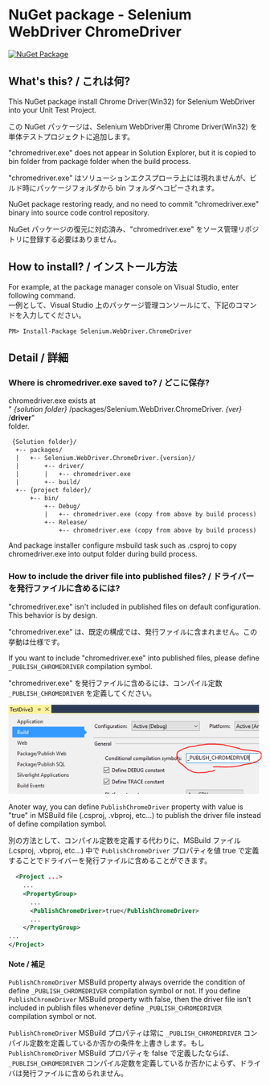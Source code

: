 # NuGet package - Selenium WebDriver ChromeDriver

[![NuGet Package](https://img.shields.io/nuget/v/Selenium.WebDriver.ChromeDriver.svg)](https://www.nuget.org/packages/Selenium.WebDriver.ChromeDriver/)

## What's this? / これは何?

This NuGet package install Chrome Driver(Win32) for Selenium WebDriver into your Unit Test Project.

この NuGet パッケージは、Selenium WebDriver用 Chrome Driver(Win32) を単体テストプロジェクトに追加します。

"chromedriver.exe" does not appear in Solution Explorer, but it is copied to bin folder from package folder when the build process.

"chromedriver.exe" はソリューションエクスプローラ上には現れませんが、ビルド時にパッケージフォルダから bin フォルダへコピーされます。

NuGet package restoring ready, and no need to commit "chromedriver.exe" binary into source code control repository.

NuGet パッケージの復元に対応済み、"chromedriver.exe" をソース管理リポジトリに登録する必要はありません。

## How to install? / インストール方法

For example, at the package manager console on Visual Studio, enter following command.  
一例として、Visual Studio 上のパッケージ管理コンソールにて、下記のコマンドを入力してください。

    PM> Install-Package Selenium.WebDriver.ChromeDriver

## Detail / 詳細

### Where is chromedriver.exe saved to? / どこに保存?

chromedriver.exe exists at  
" _{solution folder}_ /packages/Selenium.WebDriver.ChromeDriver. _{ver}_ /**driver**"  
folder.

     {Solution folder}/
      +-- packages/
      |   +-- Selenium.WebDriver.ChromeDriver.{version}/
      |       +-- driver/
      |       |   +-- chromedriver.exe
      |       +-- build/
      +-- {project folder}/
          +-- bin/
              +-- Debug/
              |   +-- chromedriver.exe (copy from above by build process)
              +-- Release/
                  +-- chromedriver.exe (copy from above by build process)

 And package installer configure msbuild task such as .csproj to
 copy chromedriver.exe into output folder during build process.

### How to include the driver file into published files? / ドライバーを発行ファイルに含めるには?

"chromedriver.exe" isn't included in published files on default configuration. This behavior is by design.

"chromedriver.exe" は、既定の構成では、発行ファイルに含まれません。この挙動は仕様です。

If you want to include "chromedriver.exe" into published files, please define `_PUBLISH_CHROMEDRIVER` compilation symbol.

"chromedriver.exe" を発行ファイルに含めるには、コンパイル定数 `_PUBLISH_CHROMEDRIVER` を定義してください。

![define _PUBLISH_CHROMEDRIVER compilation symbol](.asset/define_PUBLISH_CHROMEDRIVER_compilation_symbol.png)

Anoter way, you can define `PublishChromeDriver` property with value is "true" in MSBuild file (.csproj, .vbproj, etc...) to publish the driver file instead of define compilation symbol.

別の方法として、コンパイル定数を定義する代わりに、MSBuild ファイル (.csproj, .vbproj, etc...) 中で `PublishChromeDriver` プロパティを値 true で定義することでドライバーを発行ファイルに含めることができます。 

```xml
  <Project ...>
    ...
    <PropertyGroup>
      ...
      <PublishChromeDriver>true</PublishChromeDriver>
      ...
    </PropertyGroup>
...
</Project>
```

#### Note / 補足 

`PublishChromeDriver` MSBuild property always override the condition of define `_PUBLISH_CHROMEDRIVER` compilation symbol or not. If you define `PublishChromeDriver` MSBuild property with false, then the driver file isn't included in publish files whenever define `_PUBLISH_CHROMEDRIVER` compilation symbol or not.

`PublishChromeDriver` MSBuild プロパティは常に `_PUBLISH_CHROMEDRIVER` コンパイル定数を定義しているか否かの条件を上書きします。もし `PublishChromeDriver` MSBuild プロパティを false で定義したならば、`_PUBLISH_CHROMEDRIVER` コンパイル定数を定義しているか否かによらず、ドライバは発行ファイルに含められません。
